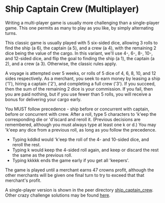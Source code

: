 Ship Captain Crew (Multiplayer)
===============================

Writing a multi-player game is usually more challenging than a single-player game.
This one permits as many to play as you like, by simply alternating turns.

This classic game is usually played with 5 six-sided dice, allowing 3 rolls to find
the ship (a 6), the captain (a 5), and a crew (a 4), with the remaining 2 dice being
the value of the cargo. In this variant, we'll use 4-, 6-, 8-, 10-, and 12-sided dice,
and flip the goal to finding the ship (a 1), the captain (a 2), and a crew (a 3).
Otherwise, the classic rules apply.

A voyage is attempted over 5 weeks, or rolls of 5 dice of 4, 6, 8, 10, and 12 sides 
respectively. As a merchant, you seek to earn money by leasing a ship ('1'), hiring 
a captain ('2'), and completing a full crew ('3'). If you succeed, then the sum of 
the remaining 2 dice is your commission. If you fail, then you are paid nothing, 
but if you use fewer than 5 rolls, you will receive a bonus for delivering your 
cargo early.

You MUST follow precedence - ship before or concurrent with captain, before or 
concurrent with crew. After a roll, type 5 characters to 'k'eep the corresponding die 
or 'd'iscard and reroll it. (Previous decisions are remembered, although you must always
type at least one k or d.) You may 'k'eep any dice from a previous roll, as long as you 
follow the precedence.

- Typing kddkd would 'k'eep the roll of the 4- and 10-sided dice, and reroll the rest. 
- Typing k would keep the 4-sided roll again, and keep or discard the rest the same as the previous roll.
- Typing kkkkk ends the game early if you get all 'keepers'.

The game is played until a merchant earns 47 crowns profit, although the other merchants
will be given one final turn to try to exceed that that merchant's profit.

A single-player version is shown in the peer directory [ship_captain_crew](../ship_captain_crew).
Other crazy challenge solutions may be found [here](../README.md).


